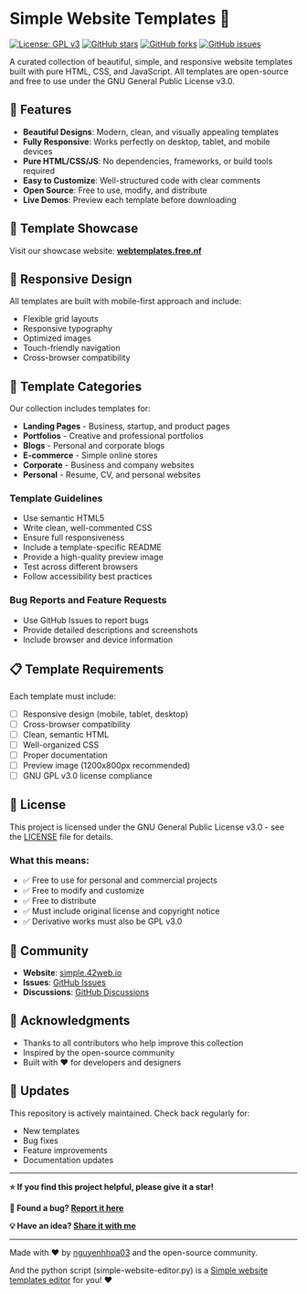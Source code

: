 # Simple Website Templates 🚀

[![License: GPL v3](https://img.shields.io/badge/License-GPLv3-blue.svg)](https://www.gnu.org/licenses/gpl-3.0)
[![GitHub stars](https://img.shields.io/github/stars/nguyenhhoa03/simple-website.svg)](https://github.com/nguyenhhoa03/simple-website/stargazers)
[![GitHub forks](https://img.shields.io/github/forks/nguyenhhoa03/simple-website.svg)](https://github.com/nguyenhhoa03/simple-website/network)
[![GitHub issues](https://img.shields.io/github/issues/nguyenhhoa03/simple-website.svg)](https://github.com/nguyenhhoa03/simple-website/issues)

A curated collection of beautiful, simple, and responsive website templates built with pure HTML, CSS, and JavaScript. All templates are open-source and free to use under the GNU General Public License v3.0.

## 🌟 Features

- **Beautiful Designs**: Modern, clean, and visually appealing templates
- **Fully Responsive**: Works perfectly on desktop, tablet, and mobile devices
- **Pure HTML/CSS/JS**: No dependencies, frameworks, or build tools required
- **Easy to Customize**: Well-structured code with clear comments
- **Open Source**: Free to use, modify, and distribute
- **Live Demos**: Preview each template before downloading

## 🎨 Template Showcase

Visit our showcase website: **[	webtemplates.free.nf](http://webtemplates.free.nf)**

## 📱 Responsive Design

All templates are built with mobile-first approach and include:
- Flexible grid layouts
- Responsive typography
- Optimized images
- Touch-friendly navigation
- Cross-browser compatibility

## 🎯 Template Categories

Our collection includes templates for:
- **Landing Pages** - Business, startup, and product pages
- **Portfolios** - Creative and professional portfolios
- **Blogs** - Personal and corporate blogs
- **E-commerce** - Simple online stores
- **Corporate** - Business and company websites
- **Personal** - Resume, CV, and personal websites

### Template Guidelines
- Use semantic HTML5
- Write clean, well-commented CSS
- Ensure full responsiveness
- Include a template-specific README
- Provide a high-quality preview image
- Test across different browsers
- Follow accessibility best practices

### Bug Reports and Feature Requests
- Use GitHub Issues to report bugs
- Provide detailed descriptions and screenshots
- Include browser and device information

## 📋 Template Requirements

Each template must include:
- [ ] Responsive design (mobile, tablet, desktop)
- [ ] Cross-browser compatibility
- [ ] Clean, semantic HTML
- [ ] Well-organized CSS
- [ ] Proper documentation
- [ ] Preview image (1200x800px recommended)
- [ ] GNU GPL v3.0 license compliance

## 📄 License

This project is licensed under the GNU General Public License v3.0 - see the [LICENSE](LICENSE) file for details.

### What this means:
- ✅ Free to use for personal and commercial projects
- ✅ Free to modify and customize
- ✅ Free to distribute
- ✅ Must include original license and copyright notice
- ✅ Derivative works must also be GPL v3.0

## 🤝 Community

- **Website**: [simple.42web.io](http://webtemplates.free.nf)
- **Issues**: [GitHub Issues](https://github.com/nguyenhhoa03/simple-website/issues)
- **Discussions**: [GitHub Discussions](https://github.com/nguyenhhoa03/simple-website/discussions)


## 🫶 Acknowledgments

- Thanks to all contributors who help improve this collection
- Inspired by the open-source community
- Built with ❤️ for developers and designers

## 🔄 Updates

This repository is actively maintained. Check back regularly for:
- New templates
- Bug fixes
- Feature improvements
- Documentation updates

---

**⭐ If you find this project helpful, please give it a star!**

**🐛 Found a bug? [Report it here](https://github.com/nguyenhhoa03/simple-website/issues)**

**💡 Have an idea? [Share it with me](mailto:nguyenhhoa03@gmail.com)**

---

Made with ❤️ by [nguyenhhoa03](https://github.com/nguyenhhoa03) and the open-source community.

And the python script (simple-website-editor.py) is a [Simple website templates editor](https://github.com/nguyenhhoa03/html-editor) for you! ❤️
